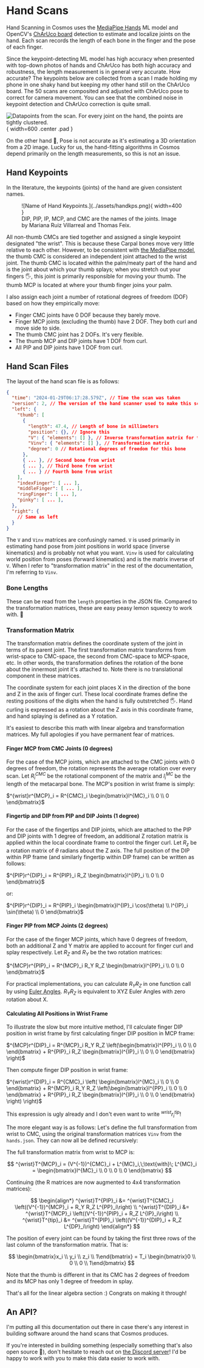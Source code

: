 # Hand Scans

Hand Scanning in Cosmos uses the [MediaPipe Hands](https://mediapipe.readthedocs.io/en/latest/solutions/hands.html) ML model and OpenCV's [ChArUco board](https://docs.opencv.org/4.x/df/d4a/tutorial_charuco_detection.html) detection to estimate and localize joints on the hand. Each scan records the length of each bone in the finger and the pose of each finger.

Since the keypoint-detecting ML model has high accuracy when presented with top-down photos of hands and ChArUco has both high accuracy and robustness, the length measurement is in general very accurate. How accurate? The keypoints below are collected from a scan I made holding my phone in one shaky hand but keeping my other hand still on the ChArUco board. The 50 scans are composited and adjusted with ChArUco pose to correct for camera movement. You can see that the combined noise in keypoint detection and ChArUco correction is quite small.

![Datapoints from the scan. For every joint on the hand, the points are tightly clustered.](../assets/hands.png){ width=600 .center .pad }

On the other hand 🫱, Pose is not accurate as it's estimating a 3D orientation from a 2D image. Lucky for us, the hand-fitting algorithms in Cosmos depend primarily on the length measurements, so this is not an issue.

<!-- !!! tip "How does the Scanning work?" -->

<!-- Read this blog post to learn how the entire scanning process works. -->

## Hand Keypoints

In the literature, the keypoints (joints) of the hand are given consistent names.

<figure markdown="span">
    ![Name of Hand Keypoints.](../assets/handkps.png){ width=400 }
    <figcaption>DIP, PIP, IP, MCP, and CMC are the names of the joints. Image by Mariana Ruiz Villarreal and Thomas Feix.</figcaption>
</figure>

All non-thumb CMCs are tied together and assigned a single keypoint designated "the wrist". This is because these Carpal bones move very little relative to each other. However, to be consistent with [the MediaPipe model](https://mediapipe.readthedocs.io/en/latest/solutions/hands.html#hand-landmark-model), the thumb CMC is considered an independent joint attached to the wrist joint. The thumb CMC is located within the palm/meaty part of the hand and is the joint about which your thumb splays; when you stretch out your fingers 🖐️, this joint is primarily responsible for moving your thumb. The thumb MCP is located at where your thumb finger joins your palm.

I also assign each joint a number of rotational degrees of freedom (DOF) based on how they empirically move:

- Finger CMC joints have 0 DOF because they barely move.
- Finger MCP joints (excluding the thumb) have 2 DOF. They both curl and move side to side.
- The thumb CMC joint has 2 DOFs. It's very flexible.
- The thumb MCP and DIP joints have 1 DOF from curl.
- All PIP and DIP joints have 1 DOF from curl.

## Hand Scan Files

The layout of the hand scan file is as follows:

```json title="hands.json"
{
  "time": "2024-01-29T06:17:28.579Z", // Time the scan was taken
  "version": 2, // The version of the hand scanner used to make this scan
  "left": {
    "thumb": [
      {
        "length": 47.4, // Length of bone in millimeters
        "position": {}, // Ignore this
        "V": { "elements": [] }, // Inverse transformation matrix for the joint
        "Vinv": { "elements": [] }, // Transformation matrix
        "degree": 0 // Rotational degrees of freedom for this bone
      },
      { ... }, // Second bone from wrist
      { ... }, // Third bone from wrist
      { ... } // Fourth bone from wrist
    ],
    "indexFinger": [ ... ],
    "middleFinger": [ ... ],
    "ringFinger": [ ... ],
    "pinky": [ ... ],
  },
  "right": {
    // Same as left
  }
}
```

The `V` and `Vinv` matrices are confusingly named. `V` is used primarily in estimating hand pose from joint positions in world space (inverse kinematics) and is probably not what you want. `Vinv` is used for calculating world position from poses (forward kinematics) and is the matrix inverse of `V`. When I refer to "transformation matrix" in the rest of the documentation, I'm referring to `Vinv`.

### Bone Lengths

These can be read from the `length` properties in the JSON file. Compared to the transformation matrices, these are easy peasy lemon squeezy to work with. 🍋

### Transformation Matrix

The transformation matrix defines the coordinate system of the joint in terms of its parent joint. The first transformation matrix transforms from wrist-space to CMC-space, the second from CMC-space to MCP-space, etc. In other words, the transformation defines the rotation of the bone about the innermost joint it's attached to. Note there is no translational component in these matrices.

The coordinate system for each joint places X in the direction of the bone and Z in the axis of finger curl. These local coordinate frames define the resting positions of the digits when the hand is fully outstretched 🖐️. Hand curling is expressed as a rotation about the Z axis in this coordinate frame, and hand splaying is defined as a Y rotation.

It's easiest to describe this math with linear algebra and transformation matrices. My full apologies if you have permanent fear of matrices.

#### Finger MCP from CMC Joints (0 degrees)

For the case of the MCP joints, which are attached to the CMC joints with 0 degrees of freedom, the rotation represents the average rotation over every scan. Let $R^{CMC}_i$ be the rotational component of the matrix and $l^{MC}_i$ be the length of the metacarpal bone. The MCP's position in wrist frame is simply:

$^{wrist}r^{MCP}_i = R^{CMC}_i \begin{bmatrix}l^{MC}_i \\ 0 \\ 0 \end{bmatrix}$

#### Fingertip and DIP from PIP and DIP Joints (1 degree)

For the case of the fingertips and DIP joints, which are attached to the PIP and DIP joints with 1 degree of freedom, an additional Z rotation matrix is applied within the local coordinate frame to control the finger curl. Let $R_z$ be a rotation matrix of $\theta$ radians about the Z axis.
The full position of the DIP within PIP frame (and similarly fingertip within DIP frame) can be written as follows:

$^{PIP}r^{DIP}_i = R^{PIP}_i R_Z \begin{bmatrix}l^{IP}_i \\ 0 \\ 0 \end{bmatrix}$

or:

$^{PIP}r^{DIP}_i = R^{PIP}_i \begin{bmatrix}l^{IP}_i \cos(\theta) \\ l^{IP}_i \sin(\theta) \\ 0 \end{bmatrix}$

#### Finger PIP from MCP Joints (2 degrees)

For the case of the finger MCP joints, which have 0 degrees of freedom, both an additional Z and Y matrix are applied to account for finger curl and splay respectively. Let $R_Z$ and $R_Y$ be the two rotation matrices:

$^{MCP}r^{PIP}_i = R^{MCP}_i R_Y R_Z \begin{bmatrix}l^{PP}_i \\ 0 \\ 0 \end{bmatrix}$

For practical implementations, you can calculate $R_Y R_Z$ in one function call by using [Euler Angles](https://en.wikipedia.org/wiki/Euler_angles). $R_Y R_Z$ is equivalent to XYZ Euler Angles with zero rotation about X.

#### Calculating All Positions in Wrist Frame

To illustrate the slow but more intuitive method, I'll calculate finger DIP position in wrist frame by first calculating finger DIP position in MCP frame:

$^{MCP}r^{DIP}_i = R^{MCP}_i R_Y R_Z \left(\begin{bmatrix}l^{PP}_i \\ 0 \\ 0 \end{bmatrix} + R^{PIP}_i R_Z \begin{bmatrix}l^{IP}_i \\ 0 \\ 0 \end{bmatrix} \right)$

Then compute finger DIP position in wrist frame:

$^{wrist}r^{DIP}_i = R^{CMC}_i \left( \begin{bmatrix}l^{MC}_i \\ 0 \\ 0 \end{bmatrix} + R^{MCP}_i R_Y R_Z \left(\begin{bmatrix}l^{PP}_i \\ 0 \\ 0 \end{bmatrix} + R^{PIP}_i R_Z \begin{bmatrix}l^{IP}_i \\ 0 \\ 0 \end{bmatrix} \right) \right)$

This expression is ugly already and I don't even want to write $^{wrist}r^{tip}_i$!

The more elegant way is as follows: Let's define the full transformation from wrist to CMC, using the original transformation matrices `Vinv` from the `hands.json`. They can now all be defined recursively:

The full transformation matrix from wrist to MCP is:

$$
^{wrist}T^{MCP}_i = (V^{-1})^{CMC}_i + L^{MC}_i,\;\text{with}\; L^{MC}_i = \begin{bmatrix}l^{MC}_i \\ 0 \\ 0 \\ 0 \end{bmatrix}
$$

Continuing (the R matrices are now augmented to 4x4 transformation matrices):

$$
\begin{align*}
^{wrist}T^{PIP}_i &= ^{wrist}T^{CMC}_i \left((V^{-1})^{MCP}_i + R_Y R_Z L^{PP}_i\right) \\
^{wrist}T^{DIP}_i &= ^{wrist}T^{MCP}_i \left((V^{-1})^{PIP}_i + R_Z L^{IP}_i\right) \\
^{wrist}T^{tip}_i &= ^{wrist}T^{PIP}_i \left((V^{-1})^{DIP}_i + R_Z L^{DP}_i\right)
\end{align*}
$$

The position of every joint can be found by taking the first three rows of the last column of the transformation matrix. That is:

$$
\begin{bmatrix}x_i \\ y_i \\ z_i \\ 1\end{bmatrix} = T_i \begin{bmatrix}0 \\ 0 \\ 0 \\ 1\end{bmatrix}
$$

Note that the thumb is different in that its CMC has 2 degrees of freedom and its MCP has only 1 degree of freedom in splay.

That's all for the linear algebra section :) Congrats on making it through!

## An API?

I'm putting all this documentation out there in case there's any interest in building software around the hand scans that Cosmos produces.

If you're interested in building something (especially something that's also open source 👀), don't hesitate to reach out on [the Discord server](https://discord.gg/nXjqkfgtGy)! I'd be happy to work with you to make this data easier to work with.
